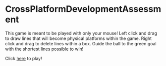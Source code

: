 # CrossPlatformDevelopmentAssessment

This game is meant to be played with only your mouse! Left click and drag to draw lines that will become physical platforms within the game. Right click and drag to delete lines within a box. Guide the ball to the green goal with the shortest lines possible to win!

Click [here](https://drewfunderburk.github.io/CrossPlatformDevelopmentAssessment/Build/) to play!

